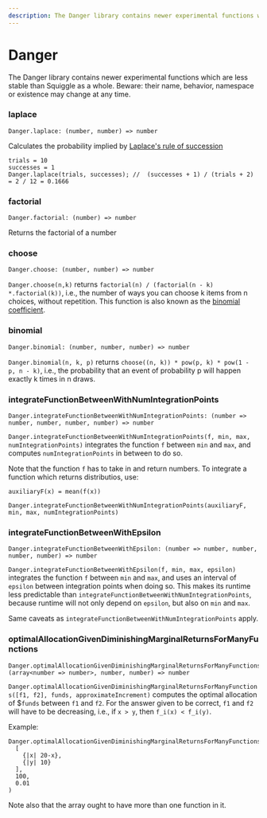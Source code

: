 ```yaml
---
description: The Danger library contains newer experimental functions which are less stable than Squiggle as a whole
---
```


# Danger

The Danger library contains newer experimental functions which are less stable than Squiggle as a whole. Beware: their name, behavior, namespace or existence may change at any time.

### laplace

```
Danger.laplace: (number, number) => number
```

Calculates the probability implied by [Laplace's rule of succession](https://en.wikipedia.org/wiki/Rule_of_succession)

```squiggle
trials = 10
successes = 1
Danger.laplace(trials, successes); //  (successes + 1) / (trials + 2)  = 2 / 12 = 0.1666
```

### factorial

```
Danger.factorial: (number) => number
```

Returns the factorial of a number

### choose

```
Danger.choose: (number, number) => number
```

`Danger.choose(n,k)` returns `factorial(n) / (factorial(n - k) *.factorial(k))`, i.e., the number of ways you can choose k items from n choices, without repetition. This function is also known as the [binomial coefficient](https://en.wikipedia.org/wiki/Binomial_coefficient).

### binomial

```
Danger.binomial: (number, number, number) => number
```

`Danger.binomial(n, k, p)` returns `choose((n, k)) * pow(p, k) * pow(1 - p, n - k)`, i.e., the probability that an event of probability p will happen exactly k times in n draws.

### integrateFunctionBetweenWithNumIntegrationPoints

```
Danger.integrateFunctionBetweenWithNumIntegrationPoints: (number => number, number, number, number) => number
```

`Danger.integrateFunctionBetweenWithNumIntegrationPoints(f, min, max, numIntegrationPoints)` integrates the function `f` between `min` and `max`, and computes `numIntegrationPoints` in between to do so.

Note that the function `f` has to take in and return numbers. To integrate a function which returns distributios, use:

```squiggle
auxiliaryF(x) = mean(f(x))

Danger.integrateFunctionBetweenWithNumIntegrationPoints(auxiliaryF, min, max, numIntegrationPoints)
```

### integrateFunctionBetweenWithEpsilon

```
Danger.integrateFunctionBetweenWithEpsilon: (number => number, number, number, number) => number
```

`Danger.integrateFunctionBetweenWithEpsilon(f, min, max, epsilon)` integrates the function `f` between `min` and `max`, and uses an interval of `epsilon` between integration points when doing so. This makes its runtime less predictable than `integrateFunctionBetweenWithNumIntegrationPoints`, because runtime will not only depend on `epsilon`, but also on `min` and `max`.

Same caveats as `integrateFunctionBetweenWithNumIntegrationPoints` apply.

### optimalAllocationGivenDiminishingMarginalReturnsForManyFunctions

```
Danger.optimalAllocationGivenDiminishingMarginalReturnsForManyFunctions: (array<number => number>, number, number) => number
```

`Danger.optimalAllocationGivenDiminishingMarginalReturnsForManyFunctions([f1, f2], funds, approximateIncrement)` computes the optimal allocation of $`funds` between `f1` and `f2`. For the answer given to be correct, `f1` and `f2` will have to be decreasing, i.e., if `x > y`, then `f_i(x) < f_i(y)`.

Example:

```squiggle
Danger.optimalAllocationGivenDiminishingMarginalReturnsForManyFunctions(
  [
    {|x| 20-x},
    {|y| 10}
  ],
  100,
  0.01
)
```

Note also that the array ought to have more than one function in it.
